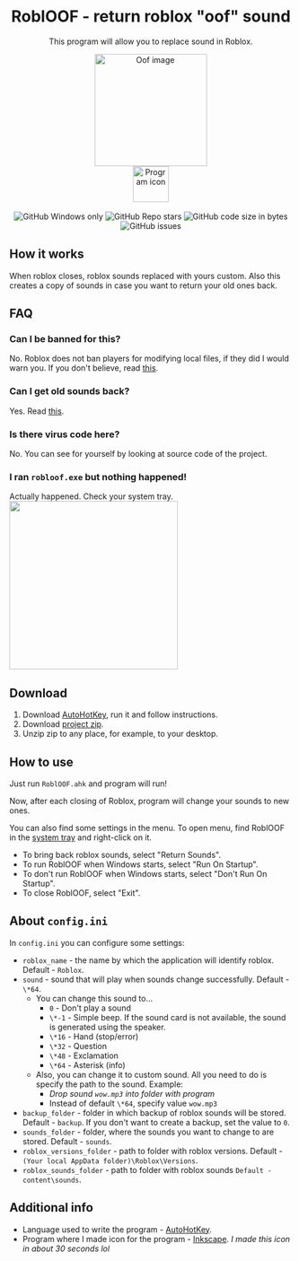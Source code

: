 <div align="center">
  <h1>RoblOOF - return roblox "oof" sound</h1>
  <p>This program will allow you to replace sound in Roblox.</p>
  <img src="https://mystickermania.com/cdn/stickers/games/sticker_3326-256x256.png" alt="Oof image" width="200">
  <br>
  <img src="https://raw.githubusercontent.com/Zgoly/robloof/main/icon.ico" alt="Program icon" width="64">
  <br><br>
  <img alt="GitHub Windows only" src="https://shields.io/badge/-Windows%20only-important">
  <img alt="GitHub Repo stars" src="https://img.shields.io/github/stars/zgoly/robloof">
  <img alt="GitHub code size in bytes" src="https://img.shields.io/github/languages/code-size/zgoly/robloof?style=flat">
  <img alt="GitHub issues" src="https://img.shields.io/github/issues/zgoly/robloof?style=flat">
</div>

## How it works
When roblox closes, roblox sounds replaced with yours custom. Also this creates a copy of sounds in case you want to return your old ones back.
## FAQ
### Can I be banned for this?

No. Roblox does not ban players for modifying local files, if they did I would warn you. If you don't believe, read [this](https://devforum.roblox.com/t/1333413).

### Can I get old sounds back?
Yes. Read [this](#how-to-use).

### Is there virus code here?
No. You can see for yourself by looking at source code of the project.

### I ran `robloof.exe` but nothing happened!
Actually happened. Check your system tray.
<br>
<img src="https://www.windowslatest.com/wp-content/uploads/2022/03/Windows-11-system-tray.jpg" width="300"/>

## Download
1. Download [AutoHotKey](https://www.autohotkey.com/download/ahk-install.exe), run it and follow instructions.
2. Download [project zip](https://github.com/Zgoly/robloof/archive/refs/heads/main.zip).
3. Unzip zip to any place, for example, to your desktop.

## How to use
Just run `RoblOOF.ahk` and program will run!

Now, after each closing of Roblox, program will change your sounds to new ones.

You can also find some settings in the menu. To open menu, find RoblOOF in the [system tray](#i-ran-robloofexe-but-nothing-happened) and right-click on it.
- To bring back roblox sounds, select "Return Sounds".
- To run RoblOOF when Windows starts, select "Run On Startup".
- To don't run RoblOOF when Windows starts, select "Don't Run On Startup".
- To close RoblOOF, select "Exit".

## About `config.ini`
In `config.ini` you can configure some settings:
- `roblox_name` - the name by which the application will identify roblox. Default - `Roblox`.
- `sound` - sound that will play when sounds change successfully. Default - `\*64`.
  - You can change this sound to...
    - `0` - Don't play a sound
    - `\*-1` - Simple beep. If the sound card is not available, the sound is generated using the speaker.
    - `\*16` - Hand (stop/error)
    - `\*32` - Question
    - `\*48` - Exclamation
    - `\*64` - Asterisk (info)
  - Also, you can change it to custom sound. All you need to do is specify the path to the sound. Example:
    - *Drop sound `wow.mp3` into folder with program*
    - Instead of default `\*64`, specify value `wow.mp3`
- `backup_folder` - folder in which backup of roblox sounds will be stored. Default - `backup`. If you don't want to create a backup, set the value to `0`.
- `sounds_folder` - folder, where the sounds you want to change to are stored. Default - `sounds`.
- `roblox_versions_folder` - path to folder with roblox versions. Default - `(Your local AppData folder)\Roblox\Versions`.
- `roblox_sounds_folder` - path to folder with roblox sounds `Default - content\sounds`.

## Additional info
- Language used to write the program - [AutoHotKey](https://www.autohotkey.com/).
- Program where I made icon for the program - [Inkscape](https://inkscape.org/). *I made this icon in about 30 seconds lol*
